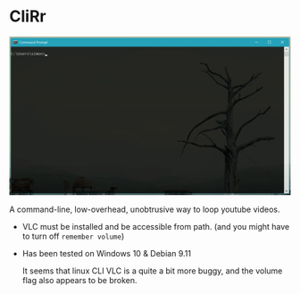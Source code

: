 # CliRr

![alt text](https://raw.githubusercontent.com/SimonMTS/CliRr/v2/example.gif)

A command-line, low-overhead, unobtrusive way to loop youtube videos.

* VLC must be installed and be accessible from path. (and you might have to turn off `remember volume`)
* Has been tested on Windows 10 & Debian 9.11

  It seems that linux CLI VLC is a quite a bit more buggy, and the volume flag also appears to be broken.
